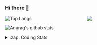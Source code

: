 ### Hi there 👋

<!--
**tao8687/tao8687** is a ✨ _special_ ✨ repository because its `README.md` (this file) appears on your GitHub profile.

Here are some ideas to get you started:

- 🔭 I’m currently working on ...
- 🌱 I’m currently learning ...
- 👯 I’m looking to collaborate on ...
- 🤔 I’m looking for help with ...
- 💬 Ask me about ...
- 📫 How to reach me: ...
- 😄 Pronouns: ...
- ⚡ Fun fact: ...
-->

<img align='right' src="https://media.giphy.com/media/M9gbBd9nbDrOTu1Mqx/giphy.gif" width="240">

  
![Top Langs](https://github-readme-stats.vercel.app/api/top-langs/?username=tao8687&layout=compact&title_color=23238E&text_color=A67D3D)

![Anurag's github stats](https://github-readme-stats.vercel.app/api?username=tao8687&show_icons=true&&text_color=A67D3D&title_color=23238E&show_icons=false&count_private=true&hide=stars)

<details>
  <summary>:zap: Coding Stats</summary>
  <br>
    
<!--START_SECTION:waka-->
![Code Time](http://img.shields.io/badge/Code%20Time-907%20hrs%2012%20mins-blue)

![Profile Views](http://img.shields.io/badge/Profile%20Views-0-blue)

**🐱 My GitHub Data** 

> 🏆 30 Contributions in the Year 2023
 > 
> 📦 1.5 MB Used in GitHub's Storage 
 > 
> 🚫 Not Opted to Hire
 > 
> 📜 48 Public Repositories 
 > 
> 🔑 23 Private Repositories  
 > 
**I'm an Early 🐤** 

```text
🌞 Morning    117 commits    ██████████████████░░░░░░░   71.78% 
🌆 Daytime    23 commits     ███░░░░░░░░░░░░░░░░░░░░░░   14.11% 
🌃 Evening    23 commits     ███░░░░░░░░░░░░░░░░░░░░░░   14.11% 
🌙 Night      0 commits      ░░░░░░░░░░░░░░░░░░░░░░░░░   0.0%

```
📅 **I'm Most Productive on Monday** 

```text
Monday       32 commits     █████░░░░░░░░░░░░░░░░░░░░   19.63% 
Tuesday      25 commits     ███░░░░░░░░░░░░░░░░░░░░░░   15.34% 
Wednesday    24 commits     ███░░░░░░░░░░░░░░░░░░░░░░   14.72% 
Thursday     20 commits     ███░░░░░░░░░░░░░░░░░░░░░░   12.27% 
Friday       28 commits     ████░░░░░░░░░░░░░░░░░░░░░   17.18% 
Saturday     17 commits     ██░░░░░░░░░░░░░░░░░░░░░░░   10.43% 
Sunday       17 commits     ██░░░░░░░░░░░░░░░░░░░░░░░   10.43%

```


📊 **This Week I Spent My Time On** 

```text
⌚︎ Time Zone: Asia/Shanghai

💬 Programming Languages: 
C                        2 mins              █████████████████░░░░░░░░   71.46% 
Markdown                 0 secs              ████░░░░░░░░░░░░░░░░░░░░░   19.0% 
Other                    0 secs              ██░░░░░░░░░░░░░░░░░░░░░░░   8.79% 
Bash                     0 secs              ░░░░░░░░░░░░░░░░░░░░░░░░░   0.75%

🔥 Editors: 
VS Code                  2 mins              █████████████████████████   100.0%

🐱‍💻 Projects: 
vc0768                   2 mins              ██████████████████████░░░   90.46% 
TS0845_5.0               0 secs              ██░░░░░░░░░░░░░░░░░░░░░░░   9.54%

💻 Operating System: 
Linux                    2 mins              █████████████████████████   100.0%

```

**I Mostly Code in Python** 

```text
Python                   9 repos             ████████░░░░░░░░░░░░░░░░░   32.14% 
C++                      6 repos             █████░░░░░░░░░░░░░░░░░░░░   21.43% 
C                        5 repos             ████░░░░░░░░░░░░░░░░░░░░░   17.86% 
Shell                    2 repos             █░░░░░░░░░░░░░░░░░░░░░░░░   7.14% 
JavaScript               2 repos             █░░░░░░░░░░░░░░░░░░░░░░░░   7.14%

```


**Timeline**

![Chart not found](https://raw.githubusercontent.com/tao8687/tao8687/master/charts/bar_graph.png) 


 Last Updated on 30/01/2023 01:26:38 UTC
<!--END_SECTION:waka-->
</details>
